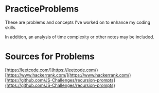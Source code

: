 # PracticeProblems

These are problems and concepts I've worked on to enhance my coding skills.

In addition, an analysis of time complexity or other notes may be included.

# Sources for Problems

[https://leetcode.com/](https://leetcode.com/) </br>
[https://www.hackerrank.com/](https://www.hackerrank.com/) </br>
[https://github.com/JS-Challenges/recursion-prompts](https://github.com/JS-Challenges/recursion-prompts)